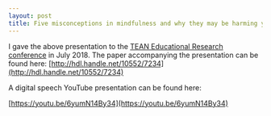 ```yaml
---
layout: post
title: Five misconceptions in mindfulness and why they may be harming your pupils
---
```


I gave the above presentation to the [TEAN Educational Research conference](https://www.cumbria.ac.uk/research/enterprise/tean/teachers-and-educators-storehouse/tean-conference/tean-conference-2018/) in July 2018. The paper accompanying the presentation can be found here:
[http://hdl.handle.net/10552/7234](http://hdl.handle.net/10552/7234)

A digital speech YouTube presentation can be found here:

[https://youtu.be/6yumN14By34](https://youtu.be/6yumN14By34)
